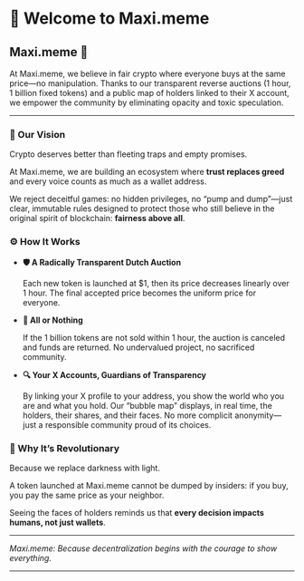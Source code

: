 # 🤟 Welcome to Maxi.meme

## Maxi.meme 🚀

At Maxi.meme, we believe in fair crypto where everyone buys at the same price—no manipulation. Thanks to our transparent reverse auctions (1 hour, 1 billion fixed tokens) and a public map of holders linked to their X account, we empower the community by eliminating opacity and toxic speculation.

***

### 🌟 Our Vision

Crypto deserves better than fleeting traps and empty promises.

At Maxi.meme, we are building an ecosystem where **trust replaces greed** and every voice counts as much as a wallet address.

We reject deceitful games: no hidden privileges, no “pump and dump”—just clear, immutable rules designed to protect those who still believe in the original spirit of blockchain: **fairness above all**.

### ⚙️ How It Works

*   **🛡️ A Radically Transparent Dutch Auction**

    Each new token is launched at $1, then its price decreases linearly over 1 hour. The final accepted price becomes the uniform price for everyone.
*   **🎯 All or Nothing**

    If the 1 billion tokens are not sold within 1 hour, the auction is canceled and funds are returned. No undervalued project, no sacrificed community.
*   **🔍 Your X Accounts, Guardians of Transparency**

    By linking your X profile to your address, you show the world who you are and what you hold. Our “bubble map” displays, in real time, the holders, their shares, and their faces. No more complicit anonymity—just a responsible community proud of its choices.

### 🚀 Why It’s Revolutionary

Because we replace darkness with light.

A token launched at Maxi.meme cannot be dumped by insiders: if you buy, you pay the same price as your neighbor.

Seeing the faces of holders reminds us that **every decision impacts humans, not just wallets**.

***

_Maxi.meme: Because decentralization begins with the courage to show everything._

***

